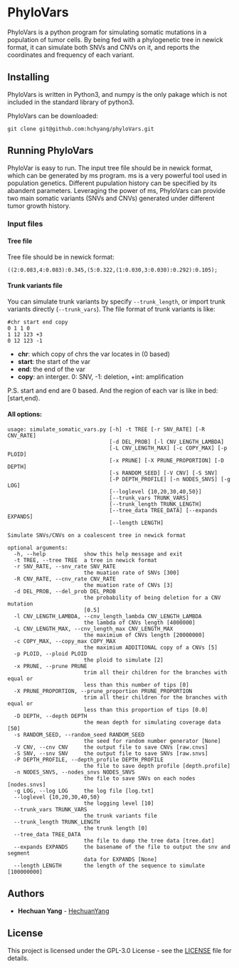 # PhyloVars

PhyloVars is a python program for simulating somatic mutations in a population of tumor cells. By being fed with a phylogenetic tree in newick format, it can simulate both SNVs and CNVs on it, and reports the coordinates and frequency of each variant.

## Installing

PhyloVars is written in Python3, and numpy is the only pakage which is not included in the standard library of python3.

PhyloVars can be downloaded:

    git clone git@github.com:hchyang/phyloVars.git

## Running PhyloVars

PhyloVar is easy to run. The input tree file should be in newick format, which can be generated by ms program. ms is a very powerful tool used in population genetics. Different pupulation history can be specified by its abandent parameters. Leveraging the power of ms, PhyloVars can provide two main somatic variants (SNVs and CNVs) generated under different tumor growth history.

### Input files

#### Tree file

Tree file should be in newick format:

    ((2:0.083,4:0.083):0.345,(5:0.322,(1:0.030,3:0.030):0.292):0.105);

#### Trunk variants file

You can simulate trunk variants by specify `--trunk_length`, or import trunk variants directly (`--trunk_vars`).
The file format of trunk variants is like:
    
    #chr start end copy
    0 1 1 0
    1 12 123 +3
    0 12 123 -1

- **chr**:    which copy of chrs the var locates in (0 based)
- **start**:  the start of the var
- **end**:    the end of the var
- **copy**:   an interger. 0: SNV, -1: deletion, +int: amplification

P.S. start and end are 0 based. And the region of each var is like in bed: [start,end).


#### All options:

    usage: simulate_somatic_vars.py [-h] -t TREE [-r SNV_RATE] [-R CNV_RATE]
                                    [-d DEL_PROB] [-l CNV_LENGTH_LAMBDA]
                                    [-L CNV_LENGTH_MAX] [-c COPY_MAX] [-p PLOID]
                                    [-x PRUNE] [-X PRUNE_PROPORTION] [-D DEPTH]
                                    [-s RANDOM_SEED] [-V CNV] [-S SNV]
                                    [-P DEPTH_PROFILE] [-n NODES_SNVS] [-g LOG]
                                    [--loglevel {10,20,30,40,50}]
                                    [--trunk_vars TRUNK_VARS]
                                    [--trunk_length TRUNK_LENGTH]
                                    [--tree_data TREE_DATA] [--expands EXPANDS]
                                    [--length LENGTH]
    
    Simulate SNVs/CNVs on a coalescent tree in newick format
    
    optional arguments:
      -h, --help            show this help message and exit
      -t TREE, --tree TREE  a tree in newick format
      -r SNV_RATE, --snv_rate SNV_RATE
                            the muation rate of SNVs [300]
      -R CNV_RATE, --cnv_rate CNV_RATE
                            the muation rate of CNVs [3]
      -d DEL_PROB, --del_prob DEL_PROB
                            the probability of being deletion for a CNV mutation
                            [0.5]
      -l CNV_LENGTH_LAMBDA, --cnv_length_lambda CNV_LENGTH_LAMBDA
                            the lambda of CNVs length [4000000]
      -L CNV_LENGTH_MAX, --cnv_length_max CNV_LENGTH_MAX
                            the maximium of CNVs length [20000000]
      -c COPY_MAX, --copy_max COPY_MAX
                            the maximium ADDITIONAL copy of a CNVs [5]
      -p PLOID, --ploid PLOID
                            the ploid to simulate [2]
      -x PRUNE, --prune PRUNE
                            trim all their children for the branches with equal or
                            less than this number of tips [0]
      -X PRUNE_PROPORTION, --prune_proportion PRUNE_PROPORTION
                            trim all their children for the branches with equal or
                            less than this proportion of tips [0.0]
      -D DEPTH, --depth DEPTH
                            the mean depth for simulating coverage data [50]
      -s RANDOM_SEED, --random_seed RANDOM_SEED
                            the seed for random number generator [None]
      -V CNV, --cnv CNV     the output file to save CNVs [raw.cnvs]
      -S SNV, --snv SNV     the output file to save SNVs [raw.snvs]
      -P DEPTH_PROFILE, --depth_profile DEPTH_PROFILE
                            the file to save depth profile [depth.profile]
      -n NODES_SNVS, --nodes_snvs NODES_SNVS
                            the file to save SNVs on each nodes [nodes.snvs]
      -g LOG, --log LOG     the log file [log.txt]
      --loglevel {10,20,30,40,50}
                            the logging level [10]
      --trunk_vars TRUNK_VARS
                            the trunk variants file
      --trunk_length TRUNK_LENGTH
                            the trunk length [0]
      --tree_data TREE_DATA
                            the file to dump the tree data [tree.dat]
      --expands EXPANDS     the basename of the file to output the snv and segment
                            data for EXPANDS [None]
      --length LENGTH       the length of the sequence to simulate [100000000]


## Authors

* **Hechuan Yang** - [HechuanYang](https://github.com/hchyang)

## License

This project is licensed under the GPL-3.0 License - see the [LICENSE](LICENSE) file for details.
